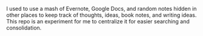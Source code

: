 I used to use a mash of Evernote, Google Docs, and random notes hidden in other places
to keep track of thoughts, ideas, book notes, and writing ideas. This repo is
an experiment for me to centralize it for easier searching and consolidation.
